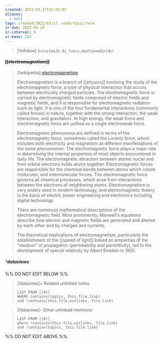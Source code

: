 ```yaml
---
created: 2022-03-17T21:02:01 
aliases:
  - null
tags: created/2022/03/17, node/topic/term
sr-due: 2022-04-19
sr-interval: 9
sr-ease: 253
---
```

> [!infobox]
`$=customJS.dv_funcs.mentionedIn(dv)`

#### <s class="topic-title">[[electromagnetism]]</s>

> [!wikipedia] [electromagnetism](https://en.wikipedia.org/wiki/Electromagnetism)
> 
> Electromagnetism is a branch of [[physics]] involving the study of the electromagnetic force, a type of physical interaction that occurs between electrically charged particles. The electromagnetic force is carried by electromagnetic fields composed of electric fields and magnetic fields, and it is responsible for electromagnetic radiation such as light.  It is one of the four fundamental interactions (commonly called forces) in nature, together with the strong interaction, the weak interaction, and gravitation. At high energy, the weak force and electromagnetic force are unified as a single electroweak force.
> 
> Electromagnetic phenomena are defined in terms of the electromagnetic force, sometimes called the Lorentz force, which includes both electricity and magnetism as different manifestations of the same phenomenon. The electromagnetic force plays a major role in determining the internal properties of most objects encountered in daily life.  The electromagnetic attraction between atomic nuclei and their orbital electrons holds atoms together.  Electromagnetic forces are responsible for the chemical bonds between atoms which create molecules, and intermolecular forces.   The electromagnetic force governs all chemical processes, which arise from interactions between the electrons of neighboring atoms.  Electromagnetism is very widely used in modern technology, and electromagnetic theory is the basis of electric power engineering and electronics including digital technology. 
> 
> There are numerous mathematical descriptions of the electromagnetic field. Most prominently, Maxwell's equations describe how electric and magnetic fields are generated and altered by each other and by charges and currents.
> 
> The theoretical implications of electromagnetism, particularly the establishment of the [[speed of light]] based on properties of the "medium" of propagation (permeability and permittivity), led to the development of special relativity by Albert Einstein in 1905.
>


##### ^dataviews

%% DO NOT EDIT BELOW %%
> [!dataview]+ Related unlinked notes
> ```dataview
> LIST FROM [[#]]
> WHERE contains(topics, this.file.link)
> and !contains(this.file.outlinks, file.link)
> ```
 
> [!dataview]- Other unlinked mentions
> ```dataview
> LIST FROM [[#]]
> where !contains(this.file.outlinks, file.link)
> and !contains(topics, this.file.link)
> ```

%% DO NOT EDIT ABOVE %%